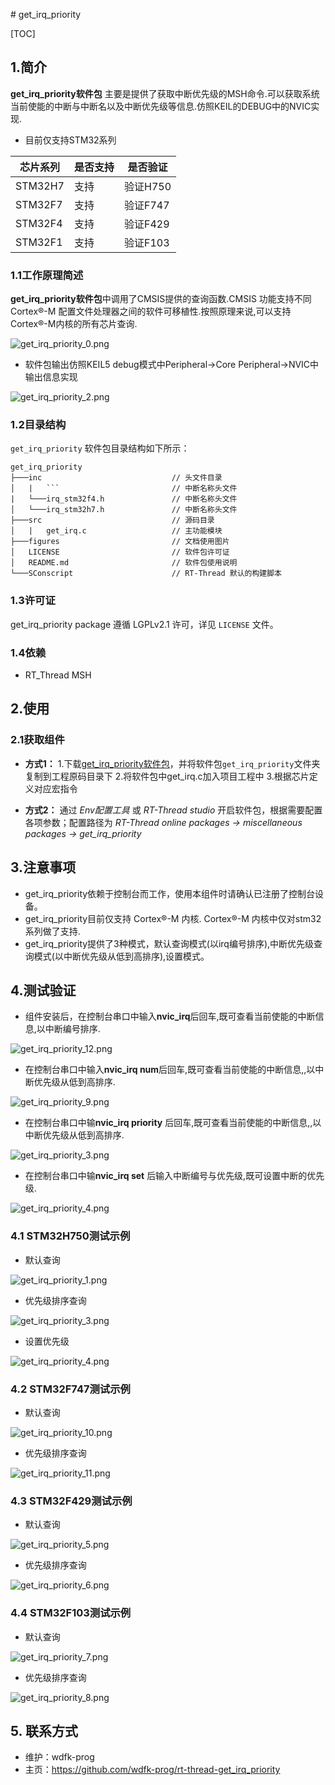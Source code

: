 ﻿﻿﻿﻿﻿﻿﻿# get_irq_priority

[TOC]

## 1.简介

**get_irq_priority软件包** 主要是提供了获取中断优先级的MSH命令.可以获取系统当前使能的中断与中断名以及中断优先级等信息.仿照KEIL的DEBUG中的NVIC实现.

- 目前仅支持STM32系列

| 芯片系列 | 是否支持 | 是否验证 |
| -------- | -------- | -------- |
| STM32H7  | 支持     | 验证H750 |
| STM32F7  | 支持     | 验证F747 |
| STM32F4  | 支持     | 验证F429 |
| STM32F1  | 支持     | 验证F103 |

### 1.1工作原理简述

**get_irq_priority软件包**中调用了CMSIS提供的查询函数.CMSIS 功能支持不同 Cortex®-M 配置文件处理器之间的软件可移植性.按照原理来说,可以支持Cortex®-M内核的所有芯片查询.

![get_irq_priority_0.png](figures/get_irq_priority_0.png)

- 软件包输出仿照KEIL5 debug模式中Peripheral->Core Peripheral->NVIC中输出信息实现

![get_irq_priority_2.png](figures/get_irq_priority_2.png)

### 1.2目录结构

`get_irq_priority` 软件包目录结构如下所示：

``` 
get_irq_priority
├───inc                             // 头文件目录
│   |   ```                 		// 中断名称头文件
|   └───irq_stm32f4.h           	// 中断名称头文件
│   └───irq_stm32h7.h           	// 中断名称头文件
├───src                             // 源码目录
│   |   get_irq.c	                // 主功能模块
├───figures                         // 文档使用图片
│   LICENSE                         // 软件包许可证
│   README.md                       // 软件包使用说明
└───SConscript                      // RT-Thread 默认的构建脚本
```

### 1.3许可证

get_irq_priority package 遵循 LGPLv2.1 许可，详见 `LICENSE` 文件。

### 1.4依赖

- RT_Thread MSH

## 2.使用

### 2.1获取组件

- **方式1：**
  1.下载[get_irq_priority软件包](https://github.com/wdfk-prog/rt-thread-get_irq_priority)，并将软件包`get_irq_priority`文件夹复制到工程原码目录下
  2.将软件包中get_irq.c加入项目工程中
  3.根据芯片定义对应宏指令

- **方式2：**
  通过 *Env配置工具* 或 *RT-Thread studio* 开启软件包，根据需要配置各项参数；配置路径为 *RT-Thread online packages -> miscellaneous packages -> get_irq_priority* 

## 3.注意事项

- get_irq_priority依赖于控制台而工作，使用本组件时请确认已注册了控制台设备。
- get_irq_priority目前仅支持 Cortex®-M 内核. Cortex®-M 内核中仅对stm32系列做了支持.
- get_irq_priority提供了3种模式，默认查询模式(以irq编号排序),中断优先级查询模式(以中断优先级从低到高排序),设置模式。

## 4.测试验证

- 组件安装后，在控制台串口中输入**nvic_irq**后回车,既可查看当前使能的中断信息,以中断编号排序.

![get_irq_priority_12.png](figures/get_irq_priority_12.png)

- 在控制台串口中输入**nvic_irq num**后回车,既可查看当前使能的中断信息,,以中断优先级从低到高排序.

![get_irq_priority_9.png](figures/get_irq_priority_9.png)

- 在控制台串口中输**nvic_irq priority** 后回车,既可查看当前使能的中断信息,,以中断优先级从低到高排序.

![get_irq_priority_3.png](figures/get_irq_priority_3.png)

- 在控制台串口中输**nvic_irq set** 后输入中断编号与优先级,既可设置中断的优先级.

![get_irq_priority_4.png](figures/get_irq_priority_4.png)

### 4.1 STM32H750测试示例

- 默认查询

![get_irq_priority_1.png](figures/get_irq_priority_1.png)

- 优先级排序查询

![get_irq_priority_3.png](figures/get_irq_priority_3.png)

- 设置优先级

![get_irq_priority_4.png](figures/get_irq_priority_4.png)

### 4.2 STM32F747测试示例

- 默认查询

![get_irq_priority_10.png](figures/get_irq_priority_10.png)

- 优先级排序查询

![get_irq_priority_11.png](figures/get_irq_priority_11.png)

### 4.3 STM32F429测试示例

- 默认查询

![get_irq_priority_5.png](figures/get_irq_priority_5.png)

- 优先级排序查询

![get_irq_priority_6.png](figures/get_irq_priority_6.png)

### 4.4 STM32F103测试示例

- 默认查询

![get_irq_priority_7.png](figures/get_irq_priority_7.png)

- 优先级排序查询

![get_irq_priority_8.png](figures/get_irq_priority_8.png)

## 5. 联系方式

* 维护：wdfk-prog
* 主页：https://github.com/wdfk-prog/rt-thread-get_irq_priority

